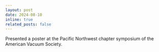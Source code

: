 ```yaml
---
layout: post
date: 2024-08-10
inline: true
related_posts: false
---
```


Presented a poster at the Pacific Northwest chapter symposium of the American Vacuum Society.
